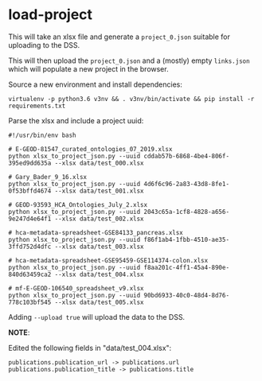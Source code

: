 # load-project

This will take an xlsx file and generate a `project_0.json` suitable for uploading to the DSS.

This will then upload the `project_0.json` and a (mostly) empty `links.json` which will populate a new project in 
the browser.

Source a new environment and install dependencies:

    virtualenv -p python3.6 v3nv && . v3nv/bin/activate && pip install -r requirements.txt

Parse the xlsx and include a project uuid:

    #!/usr/bin/env bash

    # E-GEOD-81547_curated_ontologies_07_2019.xlsx
    python xlsx_to_project_json.py --uuid cddab57b-6868-4be4-806f-395ed9dd635a --xlsx data/test_000.xlsx
    
    # Gary_Bader_9_16.xlsx
    python xlsx_to_project_json.py --uuid 4d6f6c96-2a83-43d8-8fe1-0f53bffd4674 --xlsx data/test_001.xlsx
    
    # GEOD-93593_HCA_Ontologies_July_2.xlsx
    python xlsx_to_project_json.py --uuid 2043c65a-1cf8-4828-a656-9e247d4e64f1 --xlsx data/test_002.xlsx
    
    # hca-metadata-spreadsheet-GSE84133_pancreas.xlsx
    python xlsx_to_project_json.py --uuid f86f1ab4-1fbb-4510-ae35-3ffd752d4dfc --xlsx data/test_003.xlsx
    
    # hca-metadata-spreadsheet-GSE95459-GSE114374-colon.xlsx
    python xlsx_to_project_json.py --uuid f8aa201c-4ff1-45a4-890e-840d63459ca2 --xlsx data/test_004.xlsx
    
    # mf-E-GEOD-106540_spreadsheet_v9.xlsx
    python xlsx_to_project_json.py --uuid 90bd6933-40c0-48d4-8d76-778c103bf545 --xlsx data/test_005.xlsx

Adding `--upload true` will upload the data to the DSS.

**NOTE**:

Edited the following fields in "data/test_004.xlsx":

    publications.publication_url -> publications.url
    publications.publication_title -> publications.title

